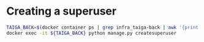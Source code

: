 # Creating a superuser

```bash
TAIGA_BACK=$(docker container ps | grep infra_taiga-back | awk '{print $1}')
docker exec -it ${TAIGA_BACK} python manage.py createsuperuser
```
